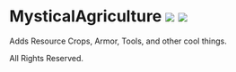 # MysticalAgriculture [![](http://cf.way2muchnoise.eu/289753.svg)](https://minecraft.curseforge.com/projects/mysticalagriculture) [![](http://cf.way2muchnoise.eu/versions/289753.svg)](https://minecraft.curseforge.com/projects/mysticalagriculture)
Adds Resource Crops, Armor, Tools, and other cool things.

All Rights Reserved.
